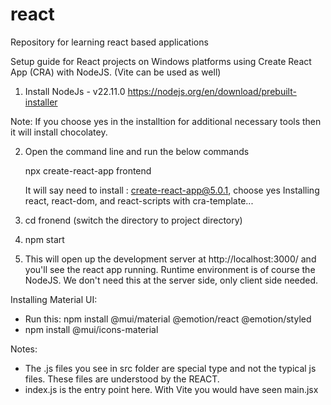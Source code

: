 # react
Repository for learning react based applications

Setup guide for React projects on Windows platforms using Create React App (CRA) with NodeJS. 
(Vite can be used as well)

1. Install NodeJs - v22.11.0
https://nodejs.org/en/download/prebuilt-installer

Note: If you choose yes in the installtion for additional necessary tools then
it will install chocolatey.

2. Open the command line and run the below commands

   npx create-react-app frontend

    It will say need to install : create-react-app@5.0.1, choose yes
    Installing react, react-dom, and react-scripts with cra-template...

3. cd fronend (switch the directory to project directory)

4. npm start

5. This will open up the development server at http://localhost:3000/ and you'll see the react app running.
   Runtime environment is of course the NodeJS. We don't need this at the server side, only client side needed.

Installing Material UI:

- Run this: npm install @mui/material @emotion/react @emotion/styled
- npm install @mui/icons-material

Notes:

- The .js files you see in src folder are special type and not the typical js files.
  These files are understood by the REACT.
- index.js is the entry point here. With Vite you would have seen main.jsx